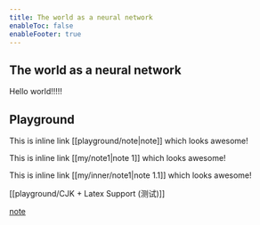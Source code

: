 ```yaml
---
title: The world as a neural network
enableToc: false
enableFooter: true
---
```


## The world as a neural network

Hello world!!!!!

## Playground

This is inline link [[playground/note|note]] which looks awesome!

This is inline link [[my/note1|note 1]] which looks awesome!

This is inline link [[my/inner/note1|note 1.1]] which looks awesome!

[[playground/CJK + Latex Support (测试)]]

[note](playground/note)
